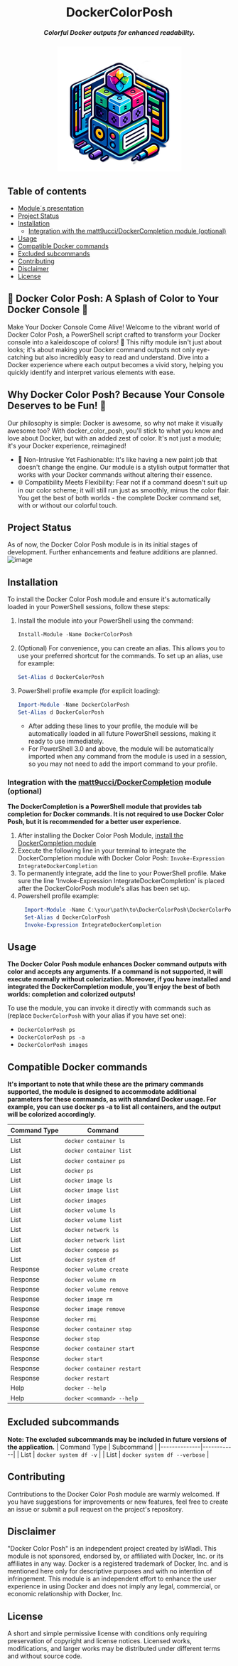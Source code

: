 <div align="center">
   
# DockerColorPosh
##### Colorful Docker outputs for enhanced readability.

<img alt="DockerColorPosh logo" height="280" src="/assets/DockerColorPoshLogo.png" />
</div>

## Table of contents
* [Module´s presentation](#-docker-color-posh-a-splash-of-color-to-your-docker-console-)
* [Project Status](#project-status)
* [Installation](#installation)
    * [Integration with the matt9ucci/DockerCompletion module (optional)](#integration-with-the-matt9uccidockercompletion-module-optional)
* [Usage](#usage)
* [Compatible Docker commands](#compatible-docker-commands)
* [Excluded subcommands](#excluded-subcommands)
* [Contributing](#contributing)
* [Disclaimer](#disclaimer)
* [License](#license)

## 🌈 Docker Color Posh: A Splash of Color to Your Docker Console 🚀
Make Your Docker Console Come Alive!
Welcome to the vibrant world of Docker Color Posh, a PowerShell script crafted to transform your Docker console into a kaleidoscope of colors! 🎨 This nifty module isn't just about looks; it's about making your Docker command outputs not only eye-catching but also incredibly easy to read and understand. Dive into a Docker experience where each output becomes a vivid story, helping you quickly identify and interpret various elements with ease.

## Why Docker Color Posh? Because Your Console Deserves to be Fun! 🎉
Our philosophy is simple: Docker is awesome, so why not make it visually awesome too? With docker_color_posh, you'll stick to what you know and love about Docker, but with an added zest of color. It's not just a module; it's your Docker experience, reimagined!

- 🚦 Non-Intrusive Yet Fashionable: It's like having a new paint job that doesn't change the engine. Our module is a stylish output formatter that works with your Docker commands without altering their essence.
- 🌐 Compatibility Meets Flexibility: Fear not if a command doesn't suit up in our color scheme; it will still run just as smoothly, minus the color flair. You get the best of both worlds - the complete Docker command set, with or without our colorful touch.

## Project Status
As of now, the Docker Color Posh module is in its initial stages of development. Further enhancements and feature additions are planned.
![image](https://github.com/IsWladi/Docker-Color-Posh/assets/133131317/327df00a-aa68-4b77-9745-ba3ae631ad62)

## Installation

To install the Docker Color Posh module and ensure it's automatically loaded in your PowerShell sessions, follow these steps:

1. Install the module into your PowerShell using the command:
   ```powershell
   Install-Module -Name DockerColorPosh
   ```

2. (Optional) For convenience, you can create an alias. This allows you to use your preferred shortcut for the commands. To set up an alias, use for example:
   ```powershell
   Set-Alias d DockerColorPosh
   ```

3. PowerShell profile example (for explicit loading):
   ```powershell
   Import-Module -Name DockerColorPosh
   Set-Alias d DockerColorPosh
   ```
   * After adding these lines to your profile, the module will be automatically loaded in all future PowerShell sessions, making it ready to use immediately.
   * For PowerShell 3.0 and above, the module will be automatically imported when any command from the module is used in a session, so you may not need to add the import command to your profile.

### Integration with the [matt9ucci/DockerCompletion](https://github.com/matt9ucci/DockerCompletion) module (optional)
**The DockerCompletion is a PowerShell module that provides tab completion for Docker commands. It is not required to use Docker Color Posh, but it is recommended for a better user experience.**
1. After installing the Docker Color Posh Module, [install the DockerCompletion module](https://github.com/matt9ucci/DockerCompletion#installation)
2. Execute the following line in your terminal to integrate the DockerCompletion module with Docker Color Posh: `Invoke-Expression IntegrateDockerCompletion`
3. To permanently integrate, add the line to your PowerShell profile. Make sure the line 'Invoke-Expression IntegrateDockerCompletion' is placed after the DockerColorPosh module's alias has been set up.
4. Powershell profile example:
    ```powershell
      Import-Module -Name C:\your\path\to\DockerColorPosh\DockerColorPosh.psd1
      Set-Alias d DockerColorPosh
      Invoke-Expression IntegrateDockerCompletion
     ```


## Usage
**The Docker Color Posh module enhances Docker command outputs with color and accepts any arguments. If a command is not supported, it will execute normally without colorization. Moreover, if you have installed and integrated the DockerCompletion module, you'll enjoy the best of both worlds: completion and colorized outputs!**

To use the module, you can invoke it directly with commands such as (replace `DockerColorPosh` with your alias if you have set one):
- `DockerColorPosh ps`
- `DockerColorPosh ps -a`
- `DockerColorPosh images`

## Compatible Docker commands
**It's important to note that while these are the primary commands supported, the module is designed to accommodate additional parameters for these commands, as with standard Docker usage. For example, you can use docker ps -a to list all containers, and the output will be colorized accordingly.**

| Command Type | Command |
|-----------------|---------|
| List | `docker container ls` |
| List | `docker container list` |
| List | `docker container ps` |
| List | `docker ps` |
| List | `docker image ls` |
| List | `docker image list` |
| List | `docker images` |
| List | `docker volume ls` |
| List | `docker volume list` |
| List | `docker network ls` |
| List | `docker network list` |
| List | `docker compose ps` |
| List | `docker system df` |
| Response | `docker volume create` |
| Response | `docker volume rm` |
| Response | `docker volume remove` |
| Response | `docker image rm` |
| Response | `docker image remove` |
| Response | `docker rmi` |
| Response | `docker container stop` |
| Response | `docker stop` |
| Response | `docker container start` |
| Response | `docker start` |
| Response | `docker container restart` |
| Response | `docker restart` |
| Help | `docker --help` |
| Help | `docker <command> --help` |

## Excluded subcommands
**Note: The excluded subcommands may be included in future versions of the application.**
| Command Type | Subcommand |
|--------------|------------|
| List | `docker system df -v` |
| List | `docker system df --verbose` |

## Contributing
Contributions to the Docker Color Posh module are warmly welcomed. If you have suggestions for improvements or new features, feel free to create an issue or submit a pull request on the project's repository.

## Disclaimer

"Docker Color Posh" is an independent project created by IsWladi. This module is not sponsored, endorsed by, or affiliated with Docker, Inc. or its affiliates in any way. Docker is a registered trademark of Docker, Inc. and is mentioned here only for descriptive purposes and with no intention of infringement. This module is an independent effort to enhance the user experience in using Docker and does not imply any legal, commercial, or economic relationship with Docker, Inc.

## License
A short and simple permissive license with conditions only requiring preservation of copyright and license notices. Licensed works, modifications, and larger works may be distributed under different terms and without source code.
